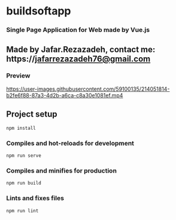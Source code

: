 # buildsoftapp

### Single Page Application for Web made by Vue.js 
## Made by Jafar.Rezazadeh, contact me: https://jafarrezazadeh76@gmail.com

### Preview



https://user-images.githubusercontent.com/59100135/214051814-b2fe6f88-87a3-4d2b-a6ca-c8a30e1081ef.mp4



## Project setup
```
npm install
```

### Compiles and hot-reloads for development
```
npm run serve
```

### Compiles and minifies for production
```
npm run build
```

### Lints and fixes files
```
npm run lint
```

